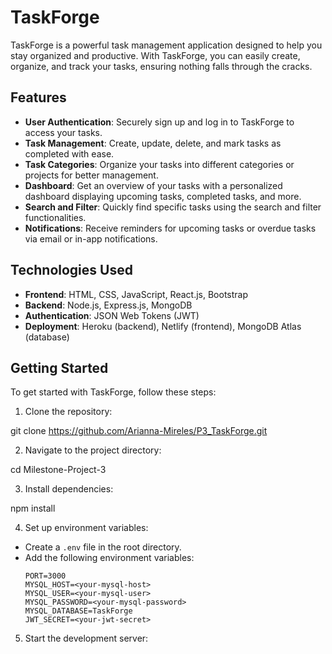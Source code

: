# TaskForge

TaskForge is a powerful task management application designed to help you stay organized and productive. With TaskForge, you can easily create, organize, and track your tasks, ensuring nothing falls through the cracks.

## Features

- **User Authentication**: Securely sign up and log in to TaskForge to access your tasks.
- **Task Management**: Create, update, delete, and mark tasks as completed with ease.
- **Task Categories**: Organize your tasks into different categories or projects for better management.
- **Dashboard**: Get an overview of your tasks with a personalized dashboard displaying upcoming tasks, completed tasks, and more.
- **Search and Filter**: Quickly find specific tasks using the search and filter functionalities.
- **Notifications**: Receive reminders for upcoming tasks or overdue tasks via email or in-app notifications.

## Technologies Used

- **Frontend**: HTML, CSS, JavaScript, React.js, Bootstrap
- **Backend**: Node.js, Express.js, MongoDB
- **Authentication**: JSON Web Tokens (JWT)
- **Deployment**: Heroku (backend), Netlify (frontend), MongoDB Atlas (database)

## Getting Started

To get started with TaskForge, follow these steps:

1. Clone the repository:

git clone https://github.com/Arianna-Mireles/P3_TaskForge.git

2. Navigate to the project directory:

cd Milestone-Project-3

3. Install dependencies:

npm install

4. Set up environment variables:
- Create a `.env` file in the root directory.
- Add the following environment variables:
  ```
  PORT=3000
  MYSQL_HOST=<your-mysql-host>
  MYSQL_USER=<your-mysql-user>
  MYSQL_PASSWORD=<your-mysql-password>
  MYSQL_DATABASE=TaskForge
  JWT_SECRET=<your-jwt-secret>
  ```
5. Start the development server:

